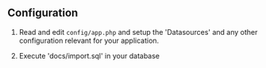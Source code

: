 
## Configuration

1. Read and edit `config/app.php` and setup the 'Datasources' and any other
configuration relevant for your application.

2. Execute 'docs/import.sql' in your database
